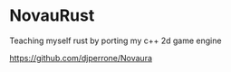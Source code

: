 # NovauRust
Teaching myself rust by porting my c++ 2d game engine

https://github.com/djperrone/Novaura
